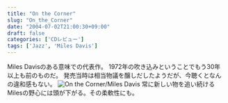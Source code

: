 ```yaml
---
title: "On the Corner"
slug: "On_the_Corner"
date: "2004-07-02T21:00:30+09:00"
draft: false
categories: ['CDレビュー']
tags: ['Jazz', 'Miles Davis']
---
```


Miles Davisのある意味での代表作。 1972年の吹き込みということでもう30年以上も前のものだ。 発売当時は相当物議を醸しだしたようだが、今聴くとなんの違和感もない。 ![On the Corner/Miles Davis](/wp-content/archives/20040702b.jpg) 常に新しい物を追い続けるMilesの野心には頭が下がる。その柔軟性にも。
